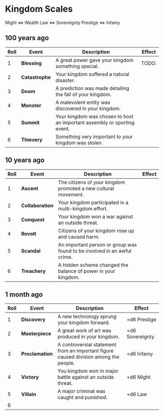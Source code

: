 # Kingdom Scales

Might ⇔ Wealth
Law ⇔ Sovereignty
Prestige ⇔ Infamy

## 100 years ago

| Roll | Event           | Description                                                              | Effect |
| ---- | --------------- | ------------------------------------------------------------------------ | ------ |
| 1    | **Blessing**    | A great power gave your kingdom something special.                       | TODO:  |
| 2    | **Catastrophe** | Your kingdom suffered a natural disaster.                                |        |
| 3    | **Doom**        | A prediction was made detailing the fall of your kingdom.                |        |
| 4    | **Monster**     | A malevolent entity was discovered in your kingdom.                      |        |
| 5    | **Summit**      | Your kingdom was chosen to host an important assembly or sporting event. |        |
| 6    | **Thievery**    | Something very important to your kingdom was stolen.                     |        |

## 10 years ago

| Roll | Event             | Description                                                              | Effect |
| ---- | ----------------- | ------------------------------------------------------------------------ | ------ |
| 1    | **Ascent**        | The citizens of your kingdom promoted a new cultural movement.           |        |
| 2    | **Collaboration** | Your kingdom participated in a multi-kingdom effort.                     |        |
| 3    | **Conquest**      | Your kingdom won a war against an outside threat.                        |        |
| 4    | **Revolt**        | Citizens of your kingdom rose up and caused harm.                        |        |
| 5    | **Scandal**       | An important person or group was found to be involved in an awful crime. |        |
| 6    | **Treachery**     | A hidden scheme changed the balance of power in your kingdom.            |        |

## 1 month ago

| Roll | Event            | Description                                                                          | Effect          |
| ---- | ---------------- | ------------------------------------------------------------------------------------ | --------------- |
| 1    | **Discovery**    | A new technology sprung your kingdom forward.                                        | +d6 Prestige    |
| 2    | **Masterpiece**  | A great work of art was produced in your kingdom.                                    | +d6 Sovereignty |
| 3    | **Proclamation** | A controversial statement from an important figure caused division among the people. | +d6 Infamy      |
| 4    | **Victory**      | You kingdom won in major battle against an outside threat.                           | +d6 Might       |
| 5    | **Villain**      | A major criminal was caught and punished.                                            | +d6 Law         |
| 6    |                  |                                                                                      |                 |
